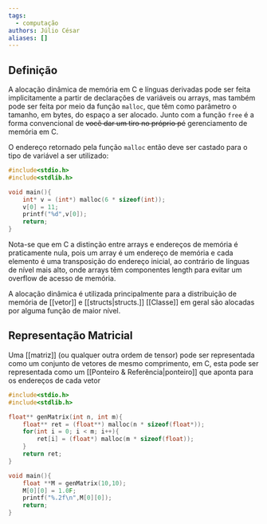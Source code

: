 ```yaml
---
tags:
  - computação
authors: Júlio César
aliases: []
---
```

## Definição

A alocação dinâmica de memória em C e línguas derivadas pode ser feita implicitamente a partir de declarações de variáveis ou arrays, mas também pode ser feita por meio da função `malloc`, que têm como parâmetro o tamanho, em bytes, do espaço a ser alocado. Junto com a função `free` é a forma convencional de ~~você dar um tiro no próprio pé~~ gerenciamento de memória em C.

O endereço retornado pela função `malloc` então deve ser castado para o tipo de variável a ser utilizado:

```c
#include<stdio.h>
#include<stdlib.h>

void main(){
	int* v = (int*) malloc(6 * sizeof(int));
	v[0] = 11;
	printf("%d",v[0]);
	return;
}
```

Nota-se que em C a distinção entre arrays e endereços de memória é praticamente nula, pois um array é um endereço de memória e cada elemento é uma transposição do endereço inicial, ao contrário de línguas de nível mais alto, onde arrays têm componentes length para evitar um overflow de acesso de memória.

A alocação dinâmica é utilizada principalmente para a distribuição de memória de [[vetor]] e [[structs|structs.]] [[Classe]] em geral são alocadas por alguma função de maior nível.
## Representação Matricial

Uma [[matriz]] (ou qualquer outra ordem de tensor) pode ser representada como um conjunto de vetores de mesmo comprimento, em C, esta pode ser representada como um [[Ponteiro & Referência|ponteiro]] que aponta para os endereços de cada vetor

```c
#include<stdio.h>
#include<stdlib.h>

float** genMatrix(int n, int m){
	float** ret = (float**) malloc(n * sizeof(float*));
	for(int i = 0; i < m; i++){
		ret[i] = (float*) malloc(m * sizeof(float));
	}
	return ret;
}

void main(){
	float **M = genMatrix(10,10);
	M[0][0] = 1.0F;
	printf("%.2f\n",M[0][0]);
	return;
}
```